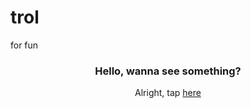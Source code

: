 # trol
for fun
<!DOCTYPE html>
<html>
<head>
<title>Trolling</title>
<meta charset="utf-8" />
</head>
<body>
<h3 align="center">
Hello, wanna see something?
</h3>
<p align="center">
Alright, tap <a href="https://sun9-18.userapi.com/c849032/v849032316/86036/zP6okeGPLF4.jpg" title="link to advice" target="_blank">here</a>
</p>
</body>
</html>
